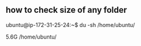 ## how to check size of any folder 

ubuntu@ip-172-31-25-24:~$ du -sh /home/ubuntu/

5.6G    /home/ubuntu/






